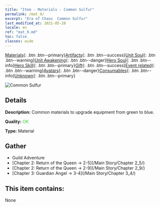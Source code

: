 ```yaml
---
title: "Item - Materials - Common Sulfur"
permalink: /mat_9/
excerpt: "Era of Chaos  Common Sulfur"
last_modified_at: 2021-05-28
locale: en
ref: "mat_9.md"
toc: false
classes: wide
---
```

 [Materials](/Items/){: .btn .btn--primary}[Artifacts](/Items/Artifacts/){: .btn .btn--success}[Unit Soul](/Items/UnitSoul/){: .btn .btn--warning}[Unit Awakening](/Items/UnitAwakening/){: .btn .btn--danger}[Hero Soul](/Items/HeroSoul/){: .btn .btn--info}[Hero Skill](/Items/HeroSkill/){: .btn .btn--primary}[Gift](/Items/Gift/){: .btn .btn--success}[Event related](/Items/Events/){: .btn .btn--warning}[Avatars](/Items/Avatars/){: .btn .btn--danger}[Consumables](/Items/Consumables/){: .btn .btn--info}[Unknown](/Items/Unknown/){: .btn .btn--primary}

 ![Common Sulfur](/images/t/i_cailiao_liuhuang1.png)

## Details
 **Description:** Common materials to upgrade equipment from green to blue.

 **Quality:** <span style="color: #32CD32">OK</span>

 **Type:** Material

## Gather

*    Guild Adventure 
*    [Chapter 2: Return of the Queen -> 2-5](/Main Story/Chapter 2_5/) 
*    [Chapter 2: Return of the Queen -> 2-9](/Main Story/Chapter 2_9/) 
*    [Chapter 3: Guardian Angel -> 3-4](/Main Story/Chapter 3_4/) 

## This item contains:

  None

